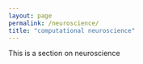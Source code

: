 ```yaml
---
layout: page
permalink: /neuroscience/
title: "computational neuroscience"
---
```


This is a section on neuroscience
